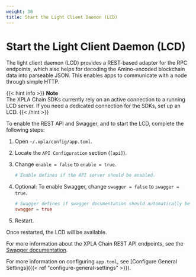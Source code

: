 ```yaml
---
weight: 30
title: Start the Light Client Daemon (LCD)
---
```


# Start the Light Client Daemon (LCD)

The light client daemon (LCD) provides a REST-based adapter for the RPC endpoints, which also helps for decoding the Amino-encoded blockchain data into parseable JSON. This enables apps to communicate with a node through simple HTTP.

{{< hint info >}}
**Note**  
The XPLA Chain SDKs currently rely on an active connection to a running LCD server. If you need a dedicated connection for the SDKs, set up an LCD.
{{< /hint >}}

To enable the REST API and Swagger, and to start the LCD, complete the following steps:

1. Open `~/.xpla/config/app.toml`.

2. Locate the `API Configuration` section (`[api]`).

3. Change `enable = false` to `enable = true`.

    ```toml
    # Enable defines if the API server should be enabled.
    ```

4. Optional: To enable Swagger, change `swagger = false` to `swagger = true`.

    ```toml
    # Swagger defines if swagger documentation should automatically be registered.
    swagger = true
    ```
 5. Restart.

Once restarted, the LCD will be available.

For more information about the XPLA Chain REST API endpoints, see the [Swagger documentation](https://cube-lcd.xpla.dev/swagger/).

For more information on configuring `app.toml`, see [Configure General Settings]({{< ref "configure-general-settings" >}}).
